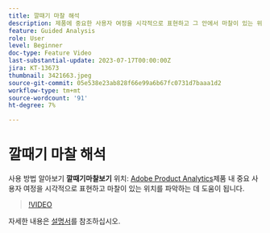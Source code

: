 ```yaml
---
title: 깔때기 마찰 해석
description: 제품에 중요한 사용자 여정을 시각적으로 표현하고 그 안에서 마찰이 있는 위치를 확인하는 데 도움이 되는 Adobe Product Analytics에서 단계 마찰 보기를 사용하는 방법에 대해 알아봅니다.
feature: Guided Analysis
role: User
level: Beginner
doc-type: Feature Video
last-substantial-update: 2023-07-17T00:00:00Z
jira: KT-13673
thumbnail: 3421663.jpeg
source-git-commit: 05e538e23ab828f66e99a6b67fc0731d7baaa1d2
workflow-type: tm+mt
source-wordcount: '91'
ht-degree: 7%

---
```



# 깔때기 마찰 해석

사용 방법 알아보기 **깔때기마찰보기** 위치: [Adobe Product Analytics](../../adobe-product-analytics/adobe-product-analytics-overview.md)제품 내 중요 사용자 여정을 시각적으로 표현하고 마찰이 있는 위치를 파악하는 데 도움이 됩니다.

>[!VIDEO](https://video.tv.adobe.com/v/3421663/?learn=on)

자세한 내용은 [설명서](https://experienceleague.adobe.com/docs/analytics-platform/using/guided-analysis/funnel/friction.html)를 참조하십시오.
